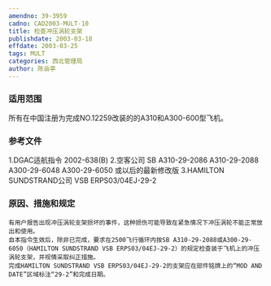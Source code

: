 ```yaml
---
amendno: 39-3959
cadno: CAD2003-MULT-10
title: 检查冲压涡轮支架
publishdate: 2003-03-18
effdate: 2003-03-25
tags: MULT
categories: 西北管理局
author: 陈岳亭
---
```


### 适用范围 
所有在中国注册为完成NO.12259改装的的A310和A300-600型飞机。

<!--more-->
### 参考文件
1.DGAC适航指令 2002-638(B) 
    2.空客公司 SB A310-29-2086  A310-29-2088 A300-29-6048 A300-29-6050 
或以后的最新修改版
    3.HAMILTON SUNDSTRAND公司 VSB ERPS03/04EJ-29-2 

### 原因、措施和规定 
    有用户报告出现冲压涡轮支架损坏的事件，这种损伤可能导致在紧急情况下冲压涡轮不能正常放出和使用。 
    自本指令生效后，除非已完成，要求在2500飞行循环内按SB A310-29-2088或A300-29-6050（HAMILTON SUNDSTRAND VSB ERPS03/04EJ-29-2）的规定检查装于飞机上的冲压涡轮支架，并视情采取纠正措施。 
    完成HAMILTON SUNDSTRAND VSB ERPS03/04EJ-29-2的支架应在部件铭牌上的“MOD AND DATE”区域标注“29-2”和完成日期。
       
